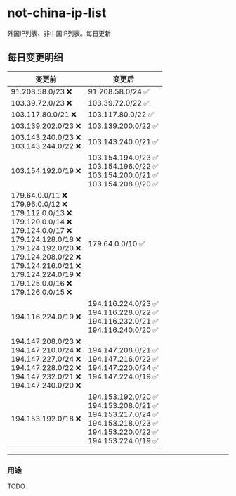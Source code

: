 # not-china-ip-list
外国IP列表、非中国IP列表。每日更新

每日变更明细
--------------------
|  变更前   | 变更后 |
|  ----  | ----  |
|  91.208.58.0/23 :x:  | 91.208.58.0/24 :white_check_mark: | 
|  103.39.72.0/23 :x:  | 103.39.72.0/22 :white_check_mark: | 
|  103.117.80.0/21 :x:  | 103.117.80.0/22 :white_check_mark: | 
|  103.139.202.0/23 :x:  | 103.139.200.0/22 :white_check_mark: | 
|  103.143.240.0/23 :x: <br> 103.143.244.0/22 :x: <br> | 103.143.240.0/21 :white_check_mark: | 
|  103.154.192.0/19 :x:  | 103.154.194.0/23 :white_check_mark: <br> 103.154.196.0/22 :white_check_mark: <br> 103.154.200.0/21 :white_check_mark: <br> 103.154.208.0/20 :white_check_mark: <br>  | 
|  179.64.0.0/11 :x: <br> 179.96.0.0/12 :x: <br> 179.112.0.0/13 :x: <br> 179.120.0.0/14 :x: <br> 179.124.0.0/17 :x: <br> 179.124.128.0/18 :x: <br> 179.124.192.0/20 :x: <br> 179.124.208.0/22 :x: <br> 179.124.216.0/21 :x: <br> 179.124.224.0/19 :x: <br> 179.125.0.0/16 :x: <br> 179.126.0.0/15 :x: <br> | 179.64.0.0/10 :white_check_mark: | 
|  194.116.224.0/19 :x:  | 194.116.224.0/23 :white_check_mark: <br> 194.116.228.0/22 :white_check_mark: <br> 194.116.232.0/21 :white_check_mark: <br> 194.116.240.0/20 :white_check_mark: <br>  | 
|  194.147.208.0/23 :x: <br> 194.147.210.0/24 :x: <br> 194.147.227.0/24 :x: <br> 194.147.228.0/22 :x: <br> 194.147.232.0/21 :x: <br> 194.147.240.0/20 :x: <br> | 194.147.208.0/21 :white_check_mark: <br> 194.147.216.0/22 :white_check_mark: <br> 194.147.220.0/24 :white_check_mark: <br> 194.147.224.0/19 :white_check_mark: <br>  | 
|  194.153.192.0/18 :x:  | 194.153.192.0/20 :white_check_mark: <br> 194.153.208.0/21 :white_check_mark: <br> 194.153.217.0/24 :white_check_mark: <br> 194.153.218.0/23 :white_check_mark: <br> 194.153.220.0/22 :white_check_mark: <br> 194.153.224.0/19 :white_check_mark: <br>  | 

--------------------
### 用途
TODO
